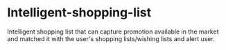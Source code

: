 # Intelligent-shopping-list
Intelligent shopping list that can capture promotion available in the market and matched it with the user's shopping lists/wishing lists and alert user. 
